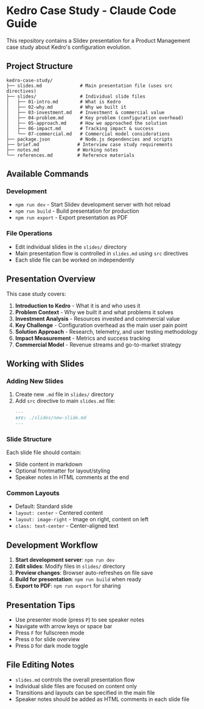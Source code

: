 # Kedro Case Study - Claude Code Guide

This repository contains a Slidev presentation for a Product Management case study about Kedro's configuration evolution.

## Project Structure

```
kedro-case-study/
├── slides.md              # Main presentation file (uses src directives)
├── slides/                # Individual slide files
│   ├── 01-intro.md        # What is Kedro
│   ├── 02-why.md          # Why we built it
│   ├── 03-investment.md   # Investment & commercial value
│   ├── 04-problem.md      # Key problem (configuration overhead)
│   ├── 05-approach.md     # How we approached the solution
│   ├── 06-impact.md       # Tracking impact & success
│   └── 07-commercial.md   # Commercial model considerations
├── package.json           # Node.js dependencies and scripts
├── brief.md              # Interview case study requirements
├── notes.md              # Working notes
└── references.md         # Reference materials
```

## Available Commands

### Development

- `npm run dev` - Start Slidev development server with hot reload
- `npm run build` - Build presentation for production
- `npm run export` - Export presentation as PDF

### File Operations

- Edit individual slides in the `slides/` directory
- Main presentation flow is controlled in `slides.md` using `src` directives
- Each slide file can be worked on independently

## Presentation Overview

This case study covers:

1. **Introduction to Kedro** - What it is and who uses it
2. **Problem Context** - Why we built it and what problems it solves
3. **Investment Analysis** - Resources invested and commercial value
4. **Key Challenge** - Configuration overhead as the main user pain point
5. **Solution Approach** - Research, telemetry, and user testing methodology
6. **Impact Measurement** - Metrics and success tracking
7. **Commercial Model** - Revenue streams and go-to-market strategy

## Working with Slides

### Adding New Slides

1. Create new `.md` file in `slides/` directory
2. Add `src` directive to main `slides.md` file:
   ```markdown
   ---
   src: ./slides/new-slide.md
   ---
   ```

### Slide Structure
Each slide file should contain:

- Slide content in markdown
- Optional frontmatter for layout/styling
- Speaker notes in HTML comments at the end

### Common Layouts

- Default: Standard slide
- `layout: center` - Centered content
- `layout: image-right` - Image on right, content on left
- `class: text-center` - Center-aligned text

## Development Workflow

1. **Start development server**: `npm run dev`
2. **Edit slides**: Modify files in `slides/` directory
3. **Preview changes**: Browser auto-refreshes on file save
4. **Build for presentation**: `npm run build` when ready
5. **Export to PDF**: `npm run export` for sharing

## Presentation Tips

- Use presenter mode (press `P`) to see speaker notes
- Navigate with arrow keys or space bar
- Press `F` for fullscreen mode
- Press `O` for slide overview
- Press `D` for dark mode toggle

## File Editing Notes

- `slides.md` controls the overall presentation flow
- Individual slide files are focused on content only
- Transitions and layouts can be specified in the main file
- Speaker notes should be added as HTML comments in each slide file